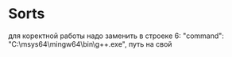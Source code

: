 # Sorts

для коректной работы надо заменить в строеке 6: "command": "C:\\msys64\\mingw64\\bin\\g++.exe", путь на свой
